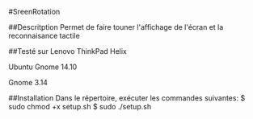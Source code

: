 #SreenRotation

##Descritption
Permet de faire touner l'affichage de l'écran et la reconnaisance tactile

##Testé sur
Lenovo ThinkPad Helix

Ubuntu Gnome 14.10

Gnome 3.14

##Installation
Dans le répertoire, exécuter les commandes suivantes:
		$ sudo chmod +x setup.sh
		$ sudo ./setup.sh
